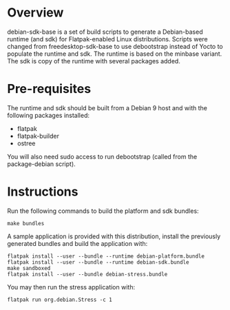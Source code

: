 # Overview

debian-sdk-base is a set of build scripts to generate a Debian-based
runtime (and sdk) for Flatpak-enabled Linux distributions. Scripts
were changed from freedesktop-sdk-base to use debootstrap instead of
Yocto to populate the runtime and sdk. The runtime is based on the
minbase variant. The sdk is copy of the runtime with several packages
added.

# Pre-requisites

The runtime and sdk should be built from a Debian 9 host and with the
following packages installed:

   * flatpak
   * flatpak-builder
   * ostree

You will also need sudo access to run debootstrap (called from the
package-debian script).

# Instructions

Run the following commands to build the platform and sdk bundles:

```
make bundles
```

A sample application is provided with this distribution, install
the previously generated bundles and build the application with:

```
flatpak install --user --bundle --runtime debian-platform.bundle
flatpak install --user --bundle --runtime debian-sdk.bundle
make sandboxed
flatpak install --user --bundle debian-stress.bundle
```

You may then run the stress application with:

```
flatpak run org.debian.Stress -c 1
```
